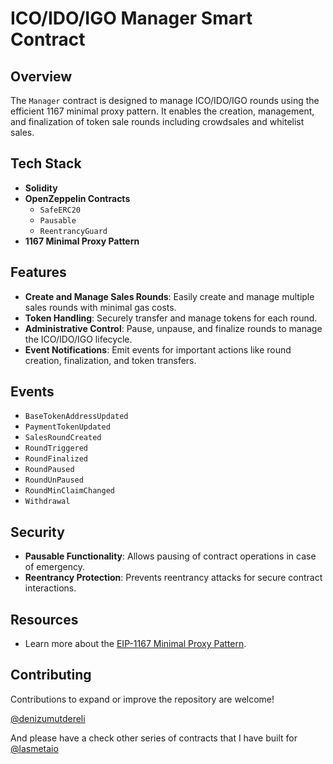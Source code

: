 # ICO/IDO/IGO Manager Smart Contract

## Overview

The `Manager` contract is designed to manage ICO/IDO/IGO rounds using the efficient 1167 minimal proxy pattern. It enables the creation, management, and finalization of token sale rounds including crowdsales and whitelist sales.

## Tech Stack

- **Solidity**
- **OpenZeppelin Contracts**
  - `SafeERC20`
  - `Pausable`
  - `ReentrancyGuard`
- **1167 Minimal Proxy Pattern**

## Features

- **Create and Manage Sales Rounds**: Easily create and manage multiple sales rounds with minimal gas costs.
- **Token Handling**: Securely transfer and manage tokens for each round.
- **Administrative Control**: Pause, unpause, and finalize rounds to manage the ICO/IDO/IGO lifecycle.
- **Event Notifications**: Emit events for important actions like round creation, finalization, and token transfers.

## Events

- `BaseTokenAddressUpdated`
- `PaymentTokenUpdated`
- `SalesRoundCreated`
- `RoundTriggered`
- `RoundFinalized`
- `RoundPaused`
- `RoundUnPaused`
- `RoundMinClaimChanged`
- `Withdrawal`

## Security

- **Pausable Functionality**: Allows pausing of contract operations in case of emergency.
- **Reentrancy Protection**: Prevents reentrancy attacks for secure contract interactions.

## Resources

- Learn more about the [EIP-1167 Minimal Proxy Pattern](https://eips.ethereum.org/EIPS/eip-1167).

## Contributing

Contributions to expand or improve the repository are welcome! 

[@denizumutdereli](https://www.linkedin.com/in/denizumutdereli)

And please have a check other series of contracts that I have built for [@lasmetaio](https://github.com/lasmetaio)


